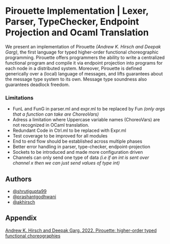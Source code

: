 
# Pirouette Implementation | Lexer, Parser, TypeChecker, Endpoint Projection and Ocaml Translation


We present an implementation of Pirouette _(Andrew K. Hirsch and Deepak Garg)_, the first language for typed higher-order functional choreographic programming. Pirouette offers programmers the ability to write a centralized functional program and compile it via endpoint projection into programs for each node in a distributed system. Moreover, Pirouette is defined generically over a (local) language of messages, and lifts guarantees about the message type system to its own. Message type soundness also guarantees deadlock freedom. 
### Limitations


 - FunL and FunG in parser.ml and expr.ml to be replaced by Fun _(only args that a function can take are ChoreoVars)_ 
 - Adress a limitation where Uppercase variable names (ChoreoVars) are not recognized in OCaml translation.
 - Redundant Code in Ctrl.ml to be replaced with Expr.ml
 - Test coverage to be improved for all modules 
 - End to end flow should be established across multiple phases
 - Better error handling in parser, type-checker, endpoint-projection
 - Sockets to be introduced and made more configuration driven 
  - Channels can only send one type of data _(i.e if an int is sent over channel x then we can just send values of type int)_  


## Authors

- [@shrutigupta99](https://www.github.com/ShrutiGupta99)
- [@prashantgodhwani](https://www.github.com/prashantgodhwani)
- [@akhirsch](https://www.github.com/akhirsch)

## Appendix
 
[Andrew K. Hirsch and Deepak Garg. 2022. Pirouette: higher-order typed functional choreographies](https://doi.org/10.1145/3498684)